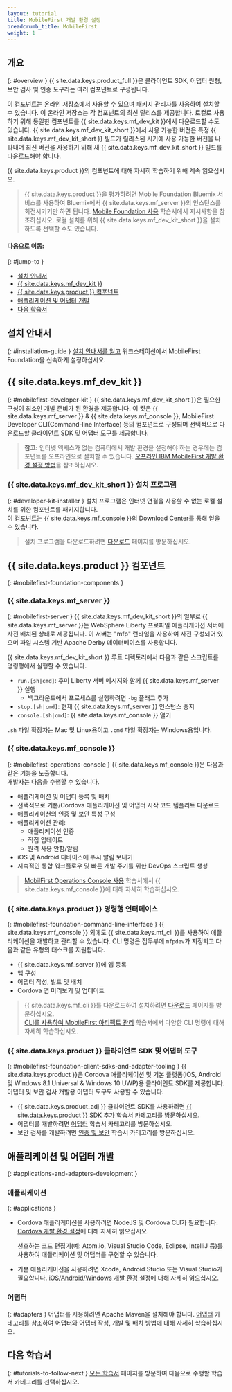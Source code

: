 ```yaml
---
layout: tutorial
title: MobileFirst 개발 환경 설정
breadcrumb_title: MobileFirst
weight: 1
---
```

<!-- NLS_CHARSET=UTF-8 -->
## 개요
{: #overview }
{{ site.data.keys.product_full }}은 클라이언트 SDK, 어댑터 원형, 보안 검사 및 인증 도구라는 여러 컴포넌트로 구성됩니다. 

이 컴포넌트는 온라인 저장소에서 사용할 수 있으며 패키지 관리자를 사용하여 설치할 수 있습니다. 이 온라인 저장소는 각 컴포넌트의 최신 릴리스를 제공합니다. 로컬로 사용하기 위해 동일한 컴포넌트를 {{ site.data.keys.mf_dev_kit }}에서 다운로드할 수도 있습니다. {{ site.data.keys.mf_dev_kit_short }}에서 사용 가능한 버전은 특정 {{ site.data.keys.mf_dev_kit_short }} 빌드가 릴리스된 시기에 사용 가능한 버전을 나타내며 최신 버전을 사용하기 위해 새 {{ site.data.keys.mf_dev_kit_short }} 빌드를 다운로드해야 합니다.  

{{ site.data.keys.product }}의 컴포넌트에 대해 자세히 학습하기 위해 계속 읽으십시오. 

> {{ site.data.keys.product }}을 평가하려면 Mobile Foundation Bluemix 서비스를 사용하여 Bluemix에서 {{ site.data.keys.mf_server }}의 인스턴스를 회전시키기만 하면 됩니다. [Mobile Foundation 사용](../../../bluemix/using-mobile-foundation/) 학습서에서 지시사항을 참조하십시오. 로컬 설치를 위해 {{ site.data.keys.mf_dev_kit_short }}을 설치하도록 선택할 수도 있습니다.



#### 다음으로 이동:
{: #jump-to }

* [설치 안내서](#installation-guide)
* [{{ site.data.keys.mf_dev_kit }}](#mobilefirst-developer-kit)
* [{{ site.data.keys.product }} 컴포넌트](#mobilefirst-foundation-components)
* [애플리케이션 및 어댑터 개발](#applications-and-adapters-development)
* [다음 학습서](#tutorials-to-follow-next)

## 설치 안내서
{: #installation-guide }
[설치 안내서를 읽고](installation-guide) 워크스테이션에서 MobileFirst Foundation을 신속하게 설정하십시오. 

## {{ site.data.keys.mf_dev_kit }}
{: #mobilefirst-developer-kit }
{{ site.data.keys.mf_dev_kit_short }}은 필요한 구성이 최소인 개발 준비가 된 환경을 제공합니다. 이 킷은 {{ site.data.keys.mf_server }} &amp; {{ site.data.keys.mf_console }}, MobileFirst Developer CLI(Command-line Interface) 등의 컴포넌트로 구성되며 선택적으로 다운로드할 클라이언트 SDK 및 어댑터 도구를 제공합니다. 

> **참고:** 인터넷 액세스가 없는 컴퓨터에서 개발 환경을 설정해야 하는 경우에는 컴포넌트를 오프라인으로 설치할 수 있습니다. [오프라인 IBM MobileFirst 개발 환경 설정 방법]({{site.baseurl}}/blog/2016/03/31/howto-set-up-an-offline-ibm-mobilefirst-8-0-development-environment)을 참조하십시오.



### {{ site.data.keys.mf_dev_kit_short }} 설치 프로그램
{: #developer-kit-installer }
설치 프로그램은 인터넷 연결을 사용할 수 없는 로컬 설치를 위한 컴포넌트를 패키지합니다.   
이 컴포넌트는 {{ site.data.keys.mf_console }}의 Download Center를 통해 얻을 수 있습니다. 

> 설치 프로그램을 다운로드하려면 [다운로드]({{site.baseurl}}/downloads/) 페이지를 방문하십시오. 

## {{ site.data.keys.product }} 컴포넌트
{: #mobilefirst-foundation-components }

### {{ site.data.keys.mf_server }}
{: #mobilefirst-server }
{{ site.data.keys.mf_dev_kit_short }}의 일부로 {{ site.data.keys.mf_server }}는 WebSphere Liberty 프로파일 애플리케이션 서버에 사전 배치된 상태로 제공됩니다. 이 서버는 "mfp" 런타임을 사용하여 사전 구성되어 있으며 파일 시스템 기반 Apache Derby 데이터베이스를 사용합니다. 

{{ site.data.keys.mf_dev_kit_short }} 루트 디렉토리에서 다음과 같은 스크립트를 명령행에서 실행할 수 있습니다. 

* `run.[sh|cmd]`: 후미 Liberty 서버 메시지와 함께 {{ site.data.keys.mf_server }} 실행
    * 백그라운드에서 프로세스를 실행하려면 `-bg` 플래그 추가
* `stop.[sh|cmd]`: 현재 {{ site.data.keys.mf_server }} 인스턴스 중지
* `console.[sh|cmd]`: {{ site.data.keys.mf_console }} 열기

`.sh` 파일 확장자는 Mac 및 Linux용이고 `.cmd` 파일 확장자는 Windows용입니다. 

### {{ site.data.keys.mf_console }}
{: #mobilefirst-operations-console }
{{ site.data.keys.mf_console }}은 다음과 같은 기능을 노출합니다.   
개발자는 다음을 수행할 수 있습니다. 

- 애플리케이션 및 어댑터 등록 및 배치
- 선택적으로 기본/Cordova 애플리케이션 및 어댑터 시작 코드 템플리트 다운로드 
- 애플리케이션의 인증 및 보안 특성 구성
- 애플리케이션 관리:
    - 애플리케이션 인증
    - 직접 업데이트
    - 원격 사용 안함/알림
- iOS 및 Android 디바이스에 푸시 알림 보내기
- 지속적인 통합 워크플로우 및 빠른 개발 주기를 위한 DevOps 스크립트 생성

> [MobilFirst Operations Console 사용](../../../product-overview/components/console/) 학습서에서 {{ site.data.keys.mf_console }}에 대해 자세히 학습하십시오.



### {{ site.data.keys.product }} 명령행 인터페이스
{: #mobilefirst-foundation-command-line-interface }
{{ site.data.keys.mf_console }} 외에도 {{ site.data.keys.mf_cli }}를 사용하여 애플리케이션을 개발하고 관리할 수 있습니다. CLI 명령은 접두부에 `mfpdev`가 지정되고 다음과 같은 유형의 태스크를 지원합니다. 

* {{ site.data.keys.mf_server }}에 앱 등록
* 앱 구성
* 어댑터 작성, 빌드 및 배치
* Cordova 앱 미리보기 및 업데이트

> {{ site.data.keys.mf_cli }}를 다운로드하여 설치하려면 [다운로드]({{site.baseurl}}/downloads/) 페이지를 방문하십시오.   
>[CLI를 사용하여 MobileFirst 아티팩트 관리](../../../application-development/using-mobilefirst-cli-to-manage-mobilefirst-artifacts/) 학습서에서 다양한 CLI 명령에 대해 자세히 학습하십시오. 

### {{ site.data.keys.product }} 클라이언트 SDK 및 어댑터 도구
{: #mobilefirst-foundation-client-sdks-and-adapter-tooling }
{{ site.data.keys.product }}은 Cordova 애플리케이션 및 기본 플랫폼(iOS, Android 및 Windows 8.1 Universal &amp; Windows 10 UWP)용 클라이언트 SDK를 제공합니다. 어댑터 및 보안 검사 개발용 어댑터 도구도 사용할 수 있습니다. 

* {{ site.data.keys.product_adj }} 클라이언트 SDK를 사용하려면 [{{ site.data.keys.product }} SDK 추가](../../../application-development/sdk/) 학습서 카테고리를 방문하십시오.   
* 어댑터를 개발하려면 [어댑터](../../../adapters/) 학습서 카테고리를 방문하십시오.   
* 보안 검사를 개발하려면 [인증 및 보안](../../../authentication-and-security/) 학습서 카테고리를 방문하십시오.   

## 애플리케이션 및 어댑터 개발
{: #applications-and-adapters-development }

### 애플리케이션
{: #applications }
* Cordova 애플리케이션을 사용하려면 NodeJS 및 Cordova CLI가 필요합니다. [Cordova 개발 환경 설정](../cordova)에 대해 자세히 읽으십시오. 

    선호하는 코드 편집기(예: Atom.io, Visual Studio Code, Eclipse, IntelliJ 등)를 사용하여 애플리케이션 및 어댑터를 구현할 수 있습니다.   
    
* 기본 애플리케이션을 사용하려면 Xcode, Android Studio 또는 Visual Studio가 필요합니다. [iOS/Android/Windows 개발 환경 설정](../)에 대해 자세히 읽으십시오. 

### 어댑터
{: #adapters }
어댑터를 사용하려면 Apache Maven을 설치해야 합니다. [어댑터](../../../adapters/) 카테고리를 참조하여 어댑터와 어댑터 작성, 개발 및 배치 방법에 대해 자세히 학습하십시오. 

## 다음 학습서
{: #tutorials-to-follow-next }
[모든 학습서](../../../all-tutorials/) 페이지를 방문하여 다음으로 수행할 학습서 카테고리를 선택하십시오. 

